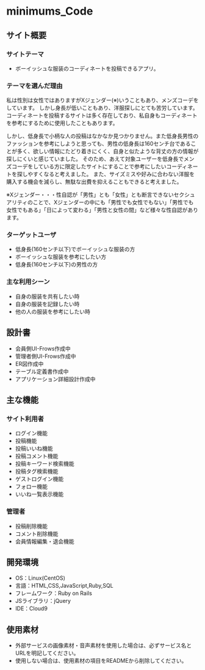 # minimums_Code

## サイト概要
### サイトテーマ
- ボーイッシュな服装のコーディネートを投稿できるアプリ。


### テーマを選んだ理由
私は性別は女性ではありますがXジェンダー(※)いうこともあり、メンズコーデをしています。
しかし身長が低いこともあり、洋服探しにとても苦労しています。
コーディネートを投稿するサイトは多く存在しており、私自身もコーディネートを参考にするために使用したこともあります。

しかし、低身長で小柄な人の投稿はなかなか見つかりません。また低身長男性のファッションを参考にしようと思っても、男性の低身長は160センチ台であることが多く、欲しい情報にたどり着きにくく、自身と似たような背丈の方の情報が探しにくいと感じていました。
そのため、あえて対象ユーザーを低身長でメンズコーデをしている方に限定したサイトにすることで参考にしたいコーディネートを探しやすくなると考えました。
また、サイズミスや好みに合わない洋服を購入する機会を減らし、無駄な出費を抑えることもできると考えました。

※Xジェンダー・・・性自認が「男性」とも「女性」とも断言できないセクシュアリティのことで、Xジェンダーの中にも「男性でも女性でもない」「男性でも女性でもある」「日によって変わる」「男性と女性の間」など様々な性自認があります。


### ターゲットユーザ
- 低身長(160センチ以下)でボーイッシュな服装の方
- ボーイッシュな服装を参考にしたい方
- 低身長(160センチ以下)の男性の方


### 主な利用シーン
- 自身の服装を共有したい時
- 自身の服装を記録したい時
- 他の人の服装を参考にしたい時


## 設計書
- 会員側UI-Frows作成中
- 管理者側UI-Frows作成中
- ER図作成中
- テーブル定義書作成中
- アプリケーション詳細設計作成中


## 主な機能
### サイト利用者
- ログイン機能
- 投稿機能
- 投稿いいね機能
- 投稿コメント機能
- 投稿キーワード検索機能
- 投稿タグ検索機能
- ゲストログイン機能
- フォロー機能
- いいね一覧表示機能

### 管理者
- 投稿削除機能
- コメント削除機能
- 会員情報編集・退会機能

## 開発環境
- OS：Linux(CentOS)
- 言語：HTML,CSS,JavaScript,Ruby,SQL
- フレームワーク：Ruby on Rails
- JSライブラリ：jQuery
- IDE：Cloud9

## 使用素材
- 外部サービスの画像素材・音声素材を使用した場合は、必ずサービス名とURLを明記してください。
- 使用しない場合は、使用素材の項目をREADMEから削除してください。